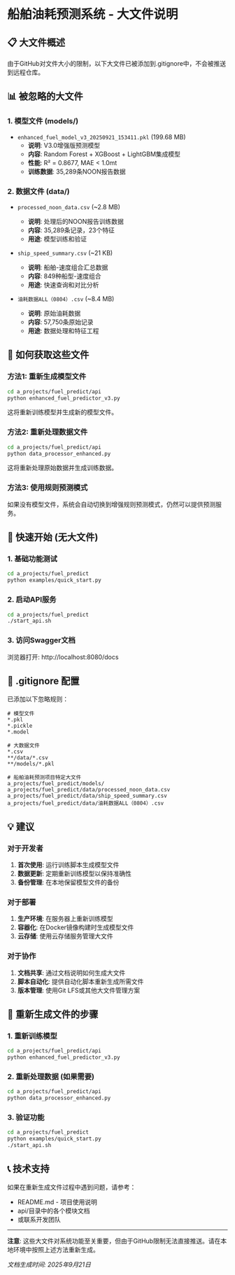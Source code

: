 # 船舶油耗预测系统 - 大文件说明

## 📋 大文件概述

由于GitHub对文件大小的限制，以下大文件已被添加到.gitignore中，不会被推送到远程仓库。

## 📊 被忽略的大文件

### 1. 模型文件 (models/)
- `enhanced_fuel_model_v3_20250921_153411.pkl` (199.68 MB)
  - **说明**: V3.0增强版预测模型
  - **内容**: Random Forest + XGBoost + LightGBM集成模型
  - **性能**: R² = 0.8677, MAE < 1.0mt
  - **训练数据**: 35,289条NOON报告数据

### 2. 数据文件 (data/)
- `processed_noon_data.csv` (~2.8 MB)
  - **说明**: 处理后的NOON报告训练数据
  - **内容**: 35,289条记录，23个特征
  - **用途**: 模型训练和验证

- `ship_speed_summary.csv` (~21 KB)
  - **说明**: 船舶-速度组合汇总数据
  - **内容**: 849种船型-速度组合
  - **用途**: 快速查询和对比分析

- `油耗数据ALL（0804）.csv` (~8.4 MB)
  - **说明**: 原始油耗数据
  - **内容**: 57,750条原始记录
  - **用途**: 数据处理和特征工程

## 🔧 如何获取这些文件

### 方法1: 重新生成模型文件
```bash
cd a_projects/fuel_predict/api
python enhanced_fuel_predictor_v3.py
```
这将重新训练模型并生成新的模型文件。

### 方法2: 重新处理数据文件
```bash
cd a_projects/fuel_predict/api
python data_processor_enhanced.py
```
这将重新处理原始数据并生成训练数据。

### 方法3: 使用规则预测模式
如果没有模型文件，系统会自动切换到增强规则预测模式，仍然可以提供预测服务。

## 🚀 快速开始 (无大文件)

### 1. 基础功能测试
```bash
cd a_projects/fuel_predict
python examples/quick_start.py
```

### 2. 启动API服务
```bash
cd a_projects/fuel_predict
./start_api.sh
```

### 3. 访问Swagger文档
浏览器打开: http://localhost:8080/docs

## 📝 .gitignore 配置

已添加以下忽略规则：
```gitignore
# 模型文件
*.pkl
*.pickle
*.model

# 大数据文件  
*.csv
**/data/*.csv
**/models/*.pkl

# 船舶油耗预测项目特定大文件
a_projects/fuel_predict/models/
a_projects/fuel_predict/data/processed_noon_data.csv
a_projects/fuel_predict/data/ship_speed_summary.csv
a_projects/fuel_predict/data/油耗数据ALL（0804）.csv
```

## 💡 建议

### 对于开发者
1. **首次使用**: 运行训练脚本生成模型文件
2. **数据更新**: 定期重新训练模型以保持准确性
3. **备份管理**: 在本地保留模型文件的备份

### 对于部署
1. **生产环境**: 在服务器上重新训练模型
2. **容器化**: 在Docker镜像构建时生成模型文件
3. **云存储**: 使用云存储服务管理大文件

### 对于协作
1. **文档共享**: 通过文档说明如何生成大文件
2. **脚本自动化**: 提供自动化脚本重新生成所需文件
3. **版本管理**: 使用Git LFS或其他大文件管理方案

## 🔄 重新生成文件的步骤

### 1. 重新训练模型
```bash
cd a_projects/fuel_predict/api
python enhanced_fuel_predictor_v3.py
```

### 2. 重新处理数据 (如果需要)
```bash
cd a_projects/fuel_predict/api
python data_processor_enhanced.py
```

### 3. 验证功能
```bash
cd a_projects/fuel_predict
python examples/quick_start.py
./start_api.sh
```

## 📞 技术支持

如果在重新生成文件过程中遇到问题，请参考：
- README.md - 项目使用说明
- api/目录中的各个模块文档
- 或联系开发团队

---

**注意**: 这些大文件对系统功能至关重要，但由于GitHub限制无法直接推送。请在本地环境中按照上述方法重新生成。

*文档生成时间: 2025年9月21日*
